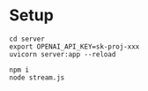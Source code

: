 # Setup

```
cd server
export OPENAI_API_KEY=sk-proj-xxx
uvicorn server:app --reload
```

```
npm i
node stream.js
```